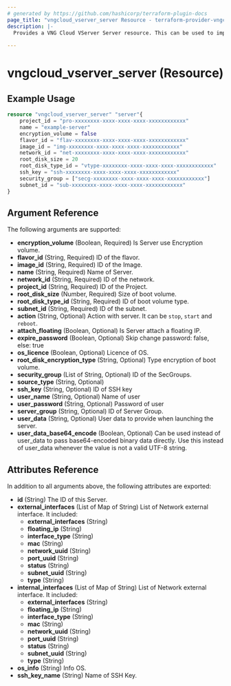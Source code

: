 ```yaml
---
# generated by https://github.com/hashicorp/terraform-plugin-docs
page_title: "vngcloud_vserver_server Resource - terraform-provider-vngcloud"
description: |-
  Provides a VNG Cloud VServer Server resource. This can be used to import, create, modify, and delete.
  
---
```


# vngcloud_vserver_server (Resource)



## Example Usage

```terraform
resource "vngcloud_vserver_server" "server"{
    project_id = "pro-xxxxxxxx-xxxx-xxxx-xxxx-xxxxxxxxxxxx"
    name = "example-server"
    encryption_volume = false
    flavor_id = "flav-xxxxxxxx-xxxx-xxxx-xxxx-xxxxxxxxxxxx"
    image_id = "img-xxxxxxxx-xxxx-xxxx-xxxx-xxxxxxxxxxxx"
    network_id = "net-xxxxxxxx-xxxx-xxxx-xxxx-xxxxxxxxxxxx"
    root_disk_size = 20
    root_disk_type_id = "vtype-xxxxxxxx-xxxx-xxxx-xxxx-xxxxxxxxxxxx"
    ssh_key = "ssh-xxxxxxxx-xxxx-xxxx-xxxx-xxxxxxxxxxxx"
    security_group = ["secg-xxxxxxxx-xxxx-xxxx-xxxx-xxxxxxxxxxxx"]
    subnet_id = "sub-xxxxxxxx-xxxx-xxxx-xxxx-xxxxxxxxxxxx"
}
```

## Argument Reference

The following arguments are supported:

- **encryption_volume** (Boolean, Required) Is Server use Encryption volume.
- **flavor_id** (String, Required) ID of the flavor.
- **image_id** (String, Required) ID of the Image.
- **name** (String, Required) Name of Server.
- **network_id** (String, Required) ID of the network.
- **project_id** (String, Required) ID of the Project.
- **root_disk_size** (Number, Required) Size of boot volume.
- **root_disk_type_id** (String, Required) ID of boot volume type.
- **subnet_id** (String, Required) ID of the subnet.
- **action** (String, Optional) Action with server. It can be `stop`, `start` and `reboot`.
- **attach_floating** (Boolean, Optional) Is Server attach a floating IP.
- **expire_password** (Boolean, Optional) Skip change password: false, else: true
- **os_licence** (Boolean, Optional) Licence of OS.
- **root_disk_encryption_type** (String, Optional) Type encryption of boot volume.
- **security_group** (List of String, Optional) ID of the SecGroups.
- **source_type** (String, Optional)
- **ssh_key** (String, Optional) ID of SSH key
- **user_name** (String, Optional) Name of user
- **user_password** (String, Optional) Password of user
- **server_group** (String, Optional) ID of Server Group.
- **user_data** (String, Optional) User data to provide when launching the server.
- **user_data_base64_encode** (Boolean, Optional) Can be used instead of user_data to pass base64-encoded binary data directly. Use this instead of user_data whenever the value is not a valid UTF-8 string.
  
## Attributes Reference

In addition to all arguments above, the following attributes are exported:
- **id** (String) The ID of this Server.
- **external_interfaces** (List of Map of String) List of Network external interface. It included:
  -  **external_interfaces** (String) 
  -  **floating_ip** (String) 
  -  **interface_type** (String)
  -  **mac** (String)
  -  **network_uuid** (String)
  -  **port_uuid** (String)
  -  **status** (String)
  -  **subnet_uuid** (String)
  -  **type** (String)
- **internal_interfaces** (List of Map of String) List of Network external interface. It included:
  -  **external_interfaces** (String)
  -  **floating_ip** (String)
  -  **interface_type** (String)
  -  **mac** (String)
  -  **network_uuid** (String)
  -  **port_uuid** (String)
  -  **status** (String)
  -  **subnet_uuid** (String)
  -  **type** (String)
- **os_info** (String) Info OS.
- **ssh_key_name** (String) Name of SSH Key.


